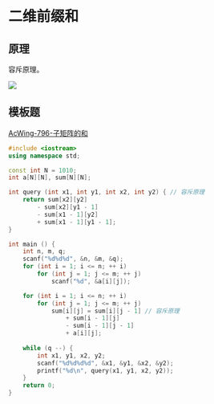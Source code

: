 # 二维前缀和

## 原理

容斥原理。

![](/algorithm-blog/img/0026.png)

## 模板题

[AcWing-796-子矩阵的和](https://www.acwing.com/solution/content/27301/)

```cpp
#include <iostream>
using namespace std;

const int N = 1010;
int a[N][N], sum[N][N];

int query (int x1, int y1, int x2, int y2) { // 容斥原理
    return sum[x2][y2]
        - sum[x2][y1 - 1]
        - sum[x1 - 1][y2]
        + sum[x1 - 1][y1 - 1];
}

int main () {
    int n, m, q;
    scanf("%d%d%d", &n, &m, &q);
    for (int i = 1; i <= n; ++ i)
        for (int j = 1; j <= m; ++ j)
            scanf("%d", &a[i][j]);

    for (int i = 1; i <= n; ++ i)
        for (int j = 1; j <= m; ++ j)
            sum[i][j] = sum[i][j - 1] // 容斥原理
                + sum[i - 1][j]
                - sum[i - 1][j - 1]
                + a[i][j];
    
    while (q --) {
        int x1, y1, x2, y2;
        scanf("%d%d%d%d", &x1, &y1, &x2, &y2);
        printf("%d\n", query(x1, y1, x2, y2));
    }
    return 0;
}
```

